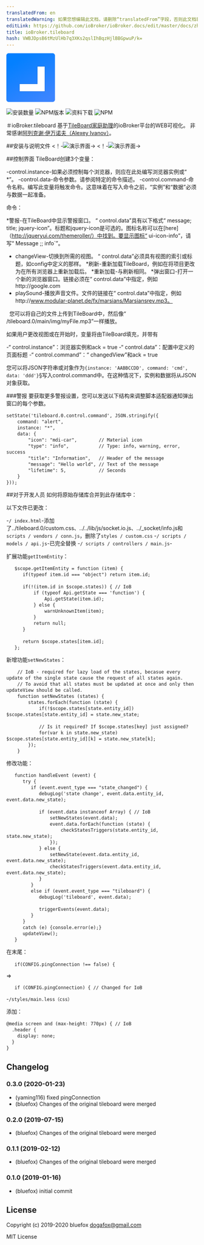 ```yaml
---
translatedFrom: en
translatedWarning: 如果您想编辑此文档，请删除“translatedFrom”字段，否则此文档将再次自动翻译
editLink: https://github.com/ioBroker/ioBroker.docs/edit/master/docs/zh-cn/adapterref/iobroker.tileboard/README.md
title: ioBroker.tileboard
hash: VWBJDpsB6tMzUlHb7q3XKs2qslIhBqzHjlBBGpwuP/k=
---
```

![商标](../../../en/adapterref/iobroker.tileboard/admin/tileboard.png)

![安装数量](http://iobroker.live/badges/tileboard-stable.svg)
![NPM版本](http://img.shields.io/npm/v/iobroker.tileboard.svg)
![资料下载](https://img.shields.io/npm/dm/iobroker.tileboard.svg)
![NPM](https://nodei.co/npm/iobroker.tileboard.png?downloads=true)

＃ioBroker.tileboard
基于[TileBoard家庭助理](https://github.com/resoai/TileBoard)的ioBroker平台的WEB可视化。
非常感谢[阿列克谢·伊万诺夫（Alexey Ivanov）](https://github.com/resoai)。

##安装与说明文件
<！-![演示界面](images/user0.png)-> <！-![演示界面](../../../en/adapterref/iobroker.tileboard/images/user7.png)->

##控制界面
TileBoard创建3个变量：

-control.instance-如果必须控制每个浏览器，则应在此处编写浏览器实例或“ *”。
-control.data-命令参数。请参阅特定的命令描述。
-control.command-命令名称。编写此变量将触发命令。这意味着在写入命令之前，“实例”和“数据”必须与数据一起准备。

命令：

*警报-在TileBoard中显示警报窗口。 “ control.data”具有以下格式“ message; title; jquery-icon”。标题和jquery-icon是可选的。图标名称可以在[here]（http://jqueryui.com/themeroller/）中找到。要显示图标“ ui-icon-info”，请写“ Message ;; info`”。
* changeView-切换到所需的视图。 “ control.data”必须具有视图的索引或标题，如config中定义的那样。
*刷新-重新加载TileBoard，例如在将项目更改为在所有浏览器上重新加载后。
*重新加载-与刷新相同。
*弹出窗口-打开一个新的浏览器窗口。链接必须在“ control.data”中指定，例如http://google.com
* playSound-播放声音文件。文件的链接在“ control.data”中指定，例如http://www.modular-planet.de/fx/marsians/Marsiansrev.mp3。

  您可以将自己的文件上传到TileBoard中，然后像“ /tileboard.0/main/img/myFile.mp3”一样播放。

如果用户更改视图或在开始时，变量将由TileBoard填充，并带有

-“ control.instance”：浏览器实例和ack = true
-“ control.data”：配置中定义的页面标题
-“ control.command”：“ changedView”和ack = true

您可以将JSON字符串或对象作为```{instance: 'AABBCCDD', command: 'cmd', data: 'ddd'}```§写入control.command中。在这种情况下，实例和数据将从JSON对象获取。

###警报
要获取更多警报设置，您可以发送以下结构来调整脚本适配器通知弹出窗口的每个参数。

```
setState('tileboard.0.control.command', JSON.stringify({
    command: "alert",
    instance: "*",
    data: {
        "icon": "mdi-car",        // Material icon
        "type": "info",           // Type: info, warning, error, success
        "title": "Information",   // Header of the message
        "message": "Hello world", // Text of the message
        "lifetime": 5,            // Seconds
    }
}));
```

##对于开发人员
如何将原始存储库合并到此存储库中：

以下文件已更改：

-`/ index.html`-添加了../tileboard.0/custom.css、../../lib/js/socket.io.js、../_socket/info.js和`scripts / vendors / conn.js`，删除了`styles / custom.css`
-`/ scripts / models / api.js`-已完全替换
-`/ scripts / controllers / main.js`-

扩展功能`getItemEntity`：

```
   $scope.getItemEntity = function (item) {
      if(typeof item.id === "object") return item.id;

      if(!(item.id in $scope.states)) { // IoB
          if (typeof Api.getState === 'function') {
              Api.getState(item.id);
          } else {
              warnUnknownItem(item);
          }
          return null;
      }

      return $scope.states[item.id];
   };
```

新增功能`setNewStates`：

```
    // IoB - required for lazy load of the states, becasue every update of the single state cause the request of all states again.
    // To avoid that all states must be updated at once and only then updateView should be called.
    function setNewStates (states) {
        states.forEach(function (state) {
            if(!$scope.states[state.entity_id]) $scope.states[state.entity_id] = state.new_state;

            // Is it required? If $scope.states[key] just assigned?
            for(var k in state.new_state) $scope.states[state.entity_id][k] = state.new_state[k];
        });
    }
```

修改功能：

```
   function handleEvent (event) {
      try {
         if (event.event_type === "state_changed") {
            debugLog('state change', event.data.entity_id, event.data.new_state);

            if (event.data instanceof Array) { // IoB
                setNewStates(event.data);
                event.data.forEach(function (state) {
                    checkStatesTriggers(state.entity_id, state.new_state);
                });
            } else {
                setNewState(event.data.entity_id, event.data.new_state);
                checkStatesTriggers(event.data.entity_id, event.data.new_state);
            }
         }
         else if (event.event_type === "tileboard") {
            debugLog('tileboard', event.data);

            triggerEvents(event.data);
         }
      }
      catch (e) {console.error(e);}
      updateView();
   }
```

在末尾：

```   if(CONFIG.pingConnection !== false) {```

=>

```
   if (CONFIG.pingConnection) { // Changed for IoB
```

-`/styles/main.less（css）`

添加：

```
@media screen and (max-height: 770px) { // IoB
  .header {
    display: none;
  }
}
```

## Changelog
### 0.3.0 (2020-01-23)
* (yaming116) fixed pingConnection
* (bluefox) Changes of the original tileboard were merged

### 0.2.0 (2019-07-15)
* (bluefox) Changes of the original tileboard were merged

### 0.1.1 (2019-02-12)
* (bluefox) Changes of the original tileboard were merged

### 0.1.0 (2019-01-16)
* (bluefox) initial commit

## License
Copyright (c) 2019-2020 bluefox <dogafox@gmail.com>
 
MIT License